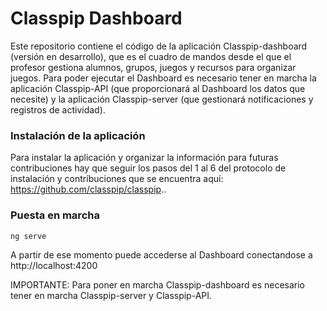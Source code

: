 # Classpip Dashboard

Este repositorio contiene el código de la aplicación Classpip-dashboard (versión en desarrollo), que es el cuadro de mandos desde el que el profesor gestiona alumnos, grupos, juegos y recursos para organizar juegos. Para poder ejecutar el Dashboard es necesario tener en marcha la aplicación Classpip-API (que proporcionará al Dashboard los datos que necesite) y la aplicación Classpip-server (que gestionará notificaciones y registros de actividad).

### Instalación de la aplicación

Para instalar la aplicación y organizar la información para futuras contribuciones hay que seguir los pasos del 1 al 6 del protocolo de instalación y contríbuciones que se encuentra aquí: https://github.com/classpip/classpip..


### Puesta en marcha

```
ng serve
```
A partir de ese momento puede accederse al Dashboard conectandose a http://localhost:4200

IMPORTANTE: Para poner en marcha Classpip-dashboard es necesario tener en marcha Classpip-server y Classpip-API. 
